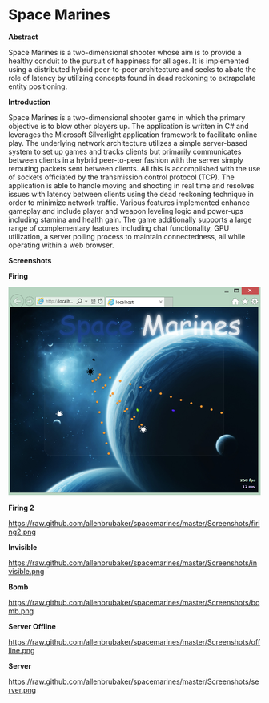 Space Marines
============

**Abstract**

Space Marines is a two-dimensional shooter whose aim is to provide a healthy conduit to the pursuit of happiness for all ages.  It is implemented using a distributed hybrid peer-to-peer architecture and seeks to abate the role of latency by utilizing concepts found in dead reckoning to extrapolate entity positioning.

**Introduction**

Space Marines is a two-dimensional shooter game in which the primary objective is to blow other players up.  The application is written in C# and leverages the Microsoft Silverlight application framework to facilitate online play.  The underlying network architecture utilizes a simple server-based system to set up games and tracks clients but primarily communicates between clients in a hybrid peer-to-peer fashion with the server simply rerouting packets sent between clients.  All this is accomplished with the use of sockets officiated by the transmission control protocol (TCP).  The application is able to handle moving and shooting in real time and resolves issues with latency between clients using the dead reckoning technique in order to minimize network traffic.  Various features implemented enhance gameplay and include player and weapon leveling logic and power-ups including stamina and health gain.  The game additionally supports a large range of complementary features including chat functionality, GPU utilization, a server polling process to maintain connectedness, all while operating within a web browser. 

**Screenshots**

**Firing**

![ScreenShot](Screenshots/firing.png)

**Firing 2**

https://raw.github.com/allenbrubaker/spacemarines/master/Screenshots/firing2.png

**Invisible**

https://raw.github.com/allenbrubaker/spacemarines/master/Screenshots/invisible.png

**Bomb**

https://raw.github.com/allenbrubaker/spacemarines/master/Screenshots/bomb.png

**Server Offline**

https://raw.github.com/allenbrubaker/spacemarines/master/Screenshots/offline.png

**Server**

https://raw.github.com/allenbrubaker/spacemarines/master/Screenshots/server.png

